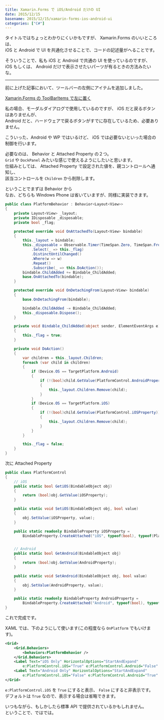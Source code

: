 ```yaml
---
title: Xamarin.Forms で iOS/Android だけの UI
date: 2015/12/15
basename: 2015/12/15/xamarin-forms-ios-android-ui
categories: ["C#"]
---
```


タイトルではちょっとわかりにくいかもですが、 Xamarin.Forms のいいところは、  
iOS と Android で UI を共通化させることで、コードの記述量がへることです。

そういうことで、私も iOS と Android で共通の UI を使っているのですが、  
iOS もしくは、 Android だけで表示させたいパーツが有るときの方法みたいな。

---

前に上げた記事において、ツールバーの左側にアイテムを追加しました。

[Xamarin.Forms の ToolBarItems で左に置く](https://natsuneko.blog/entry/2015/12/14/023000)

私の場合、モーダルダイアログで使用しているのですが、 iOS だと戻るボタンはありませんが、  
Android だと、ハードウェアで戻るボタンがすでに存在しているため、必要ありません。

こういった、Android や WP ではいるけど、 iOS では必要ないといった場合の制御を行います。

必要なのは、 Behavior と Attached Property の２つ。  
`Grid` や `DockPanel` みたいな感じで使えるようにしたいと思います。  
仕組みとしては、 Attached Property で設定された値を、親コントロールへ通知し、  
該当コントロールを `Children` から削除します。

ということでまずは Behavior から  
なお、どちらも Windows Phone は省いていますが、同様に実装できます。

```cs
public class PlatformBehavior : Behavior<Layout<View>>
{
    private Layout<View> _layout;
    private IDisposable _disposable;
    private bool _flag;

    protected override void OnAttachedTo(Layout<View> bindable)
    {
        this._layout = bindable;
        this._disposable = Observable.Timer(TimeSpan.Zero, TimeSpan.FromMilliseconds(10))
            .Select(_ => this._flag)
            .DistinctUntilChanged()
            .Where(w => w)
            .Repeat()
            .Subscribe(_ => this.DoAction());
        bindable.ChildAdded += Bindable_ChildAdded;
        base.OnAttachedTo(bindable);
    }

    protected override void OnDetachingFrom(Layout<View> bindable)
    {
        base.OnDetachingFrom(bindable);

        bindable.ChildAdded -= Bindable_ChildAdded;
        this._disposable.Dispose();
    }

    private void Bindable_ChildAdded(object sender, ElementEventArgs e)
    {
        this._flag = true;
    }

    private void DoAction()
    {
        var children = this._layout.Children;
        foreach (var child in children)
        {
            if (Device.OS == TargetPlatform.Android)
            {
                if (!(bool)child.GetValue(PlatformControl.AndroidProperty))
                {
                    this._layout.Children.Remove(child);
                }
            }
            if (Device.OS == TargetPlatform.iOS)
            {
                if (!(bool)child.GetValue(PlatformControl.iOSProperty))
                {
                    this._layout.Children.Remove(child);
                }
            }
        }

        this._flag = false;
    }
}
```

次に Attached Property

```cs
public class PlatformControl
{
    // iOS
    public static bool GetiOS(BindableObject obj)
    {
        return (bool)obj.GetValue(iOSProperty);
    }

    public static void SetiOS(BindableObject obj, bool value)
    {
        obj.SetValue(iOSProperty, value);
    }

    public static readonly BindableProperty iOSProperty =
        BindableProperty.CreateAttached("iOS", typeof(bool), typeof(PlatformControl), true);


    // Android
    public static bool GetAndroid(BindableObject obj)
    {
        return (bool)obj.GetValue(AndroidProperty);
    }

    public static void SetAndroid(BindableObject obj, bool value)
    {
        obj.SetValue(AndroidProperty, value);
    }

    public static readonly BindableProperty AndroidProperty =
        BindableProperty.CreateAttached("Android", typeof(bool), typeof(PlatformControl), true);
}
```

これで完成です。

XAML では、下のようにして使います(この程度なら `OnPlatform` でもいけます)。

```xml
<Grid>
    <Grid.Behaviors>
        <behaviors:PlatformBehavior />
    </Grid.Behaviors>
    <Label Text="iOS Only" HorizontalOptions="StartAndExpand"
        e:PlatformControl.iOS="True" e:PlatformControl.Android="False" />
    <Label Text="Android Only" HorizontalOptions="StartAndExpand"
        e:PlatformControl.iOS="False" e:PlatformControl.Android="True" />
</Grid>
```

`e:PlatformControl.iOS` を `True` にすると表示、 `False` にすると非表示です。  
デフォルトは `True` なので、表示する場合は省略できます。

いつもながら、もしかしたら標準 API で提供されているかもしれません。  
ということで、ではでは。

